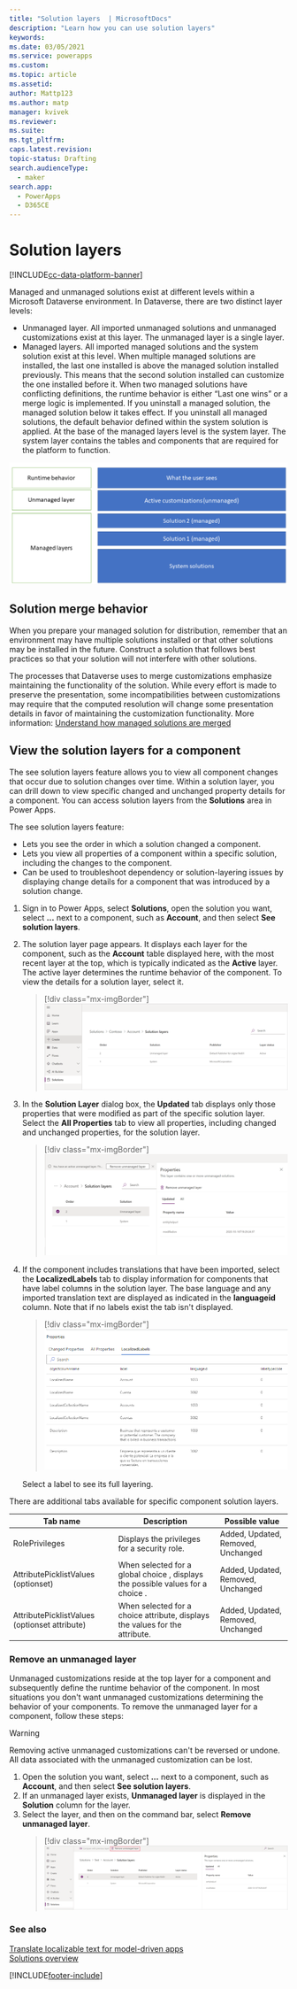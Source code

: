 ```yaml
---
title: "Solution layers  | MicrosoftDocs"
description: "Learn how you can use solution layers"
keywords: 
ms.date: 03/05/2021
ms.service: powerapps
ms.custom: 
ms.topic: article
ms.assetid: 
author: Mattp123
ms.author: matp
manager: kvivek
ms.reviewer: 
ms.suite: 
ms.tgt_pltfrm: 
caps.latest.revision: 
topic-status: Drafting
search.audienceType: 
  - maker
search.app: 
  - PowerApps
  - D365CE
---
```


# Solution layers

[!INCLUDE[cc-data-platform-banner](../../includes/cc-data-platform-banner.md)]

Managed and unmanaged solutions exist at different levels within a Microsoft Dataverse environment. In Dataverse, there are two distinct layer levels:  
- Unmanaged layer. All imported unmanaged solutions and unmanaged customizations exist at this layer. The unmanaged layer is a single layer.  
- Managed layers. All imported managed solutions and the system solution exist at this level. When multiple managed solutions are installed, the last one installed is above the managed solution installed previously. This means that the second solution installed can customize the one installed before it. When two managed solutions have conflicting definitions, the runtime behavior is either “Last one wins” or a merge logic is implemented.  If you uninstall a managed solution, the managed solution below it takes effect. If you uninstall all managed solutions, the default behavior defined within the system solution is applied. At the base of the managed layers level is the system layer. The system layer contains the tables and components that are required for the platform to function. 

![Solution layers](media/solution-layers.png)

## Solution merge behavior
When you prepare your managed solution for distribution, remember that an environment may have multiple solutions installed or that other solutions may be installed in the future. Construct a solution that follows best practices so that your solution will not interfere with other solutions.

The processes that Dataverse uses to merge customizations emphasize maintaining the functionality of the solution. While every effort is made to preserve the presentation, some incompatibilities between customizations may require that the computed resolution will change some presentation details in favor of maintaining the customization functionality. More information: [Understand how managed solutions are merged](/power-platform/alm/how-managed-solutions-merged)

## View the solution layers for a component
The see solution layers feature allows you to view all component changes that occur due to solution changes over time. Within a solution layer, you can drill down to view specific changed and unchanged property details for a component. You can access solution layers from the **Solutions** area in Power Apps. 

The see solution layers feature: 
-	Lets you see the order in which a solution changed a component. 
-	Lets you view all properties of a component within a specific solution, including the changes to the component. 
-	Can be used to troubleshoot dependency or solution-layering issues by displaying change details for a component that was introduced by a solution change.

1. Sign in to Power Apps, select **Solutions**, open the solution you want, select **...** next to a component, such as **Account**, and then select **See solution layers**.

2. The solution layer page appears. It displays each layer for the component, such as the **Account** table displayed here, with the most recent layer at the top, which is typically indicated as the **Active** layer. The active layer determines the runtime behavior of the component. To view the details for a solution layer, select it. 

   > [!div class="mx-imgBorder"] 
   > ![Solution layers list](media/solution-layers-list.png "Solution layers list")

3. In the **Solution Layer** dialog box, the **Updated** tab displays only those properties that were modified as part of the specific solution layer. Select the **All Properties** tab to view all properties, including changed and unchanged properties, for the solution layer.

   > [!div class="mx-imgBorder"] 
   > ![Solution layer changed properties](media/solution-layers-change-prop.png "Solution layer changed properties")

5. If the component includes translations that have been imported, select the **LocalizedLabels** tab to display information for components that have label columns in the solution layer. The base language and any imported translation text are displayed as indicated in the **languageid** column. Note that if no labels exist the tab isn't displayed.  
   > [!div class="mx-imgBorder"] 
   > ![Solution layer localized labels](media/localized-labels.png "Solution layer localized labels")

    Select a label to see its full layering.

There are additional tabs available for specific component solution layers. 

|Tab name  |Description  |Possible value  |
|---------|---------|---------|
|RolePrivileges     | Displays the privileges for a security role.   | Added, Updated, Removed, Unchanged   |
|AttributePicklistValues (optionset)  | When selected for a global choice , displays the possible values for a choice .   | Added, Updated, Removed, Unchanged        |
|AttributePicklistValues (optionset attribute)   |  When selected for a choice  attribute, displays the values for the attribute.        | Added, Updated, Removed, Unchanged        |

### Remove an unmanaged layer
Unmanaged customizations reside at the top layer for a component and subsequently define the runtime behavior of the component. In most situations you don't want unmanaged customizations determining the behavior of your components. To remove the unmanaged layer for a component, follow these steps: 

> [!WARNING]
> Removing active unmanaged customizations can't be reversed or undone. All data associated with the unmanaged customization can be lost.

1. Open the solution you want, select **...** next to a component, such as **Account**, and then select **See solution layers**.
1. If an unmanaged layer exists, **Unmanaged layer** is displayed in the **Solution** column for the layer.
1. Select the layer, and then on the command bar, select **Remove unmanaged layer**.
    > [!div class="mx-imgBorder"] 
    > ![Remove unmanaged layer](media/remove-unmanaged-layer.png)

### See also
[Translate localizable text for model-driven apps](../model-driven-apps/translate-localizable-text.md) <br />
[Solutions overview](solutions-overview.md)


[!INCLUDE[footer-include](../../includes/footer-banner.md)]